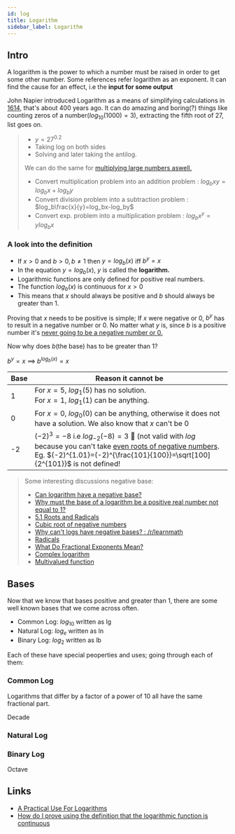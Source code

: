 ```yaml
---
id: log
title: Logarithm
sidebar_label: Logarithm
---
```


## Intro

A logarithm is the power to which a number must be raised in order to get some other number. Some references refer logarithm as an exponent. It can find the cause for an effect, i.e the **input for some output**

John Napier introduced Logarithm as a means of simplifying calculations in [1614](/docs/notes/history#1614), that's about 400 years ago. It can do amazing and boring(?) things like counting zeros of a number($log_{10}(1000)=3$), extracting the fifth root of 27, list goes on.

> - $y=27^{0.2}$
> - Taking log on both sides
> - Solving and later taking the antilog.
>
> We can do the same for [multiplying large numbers aswell.](https://qedinsight.wordpress.com/2011/04/22/a-practical-use-for-logarithms-part-2-how-we-multiplied-large-numbers-40-years-ago-and-how-integral-transforms-use-the-same-basic-idea/)
>
> - Convert multiplication problem into an addition problem : $log_b xy=log_bx+log_by$
> - Convert division problem into a subtraction problem : $log_b\frac{x}{y}=log_bx-log_by$
> - Convert exp. problem into a multiplication problem : $log_bx^y=ylog_bx$

### A look into the definition

- If $x>0$ and $b>0, b\ne1$ then $y=log_b(x)$ iff $b^y=x$
- In the equation $y=log_b(x)$, $y$ is called the **logarithm.**
- Logarithmic functions are only defined for positive real numbers.
- The function $log_b(x)$ is continuous for $x>0$
- This means that $x$ should always be positive and $b$ should always be greater than 1.

Proving that $x$ needs to be positive is simple; If $x$ were negative or 0, $b^y$ has to result in a negative number or 0. No matter what $y$ is, since $b$ is a positive number it's [never going to be a negative number or 0.](https://www.youtube.com/watch?v=MuX7T4PM1Mc)

Now why does $b$(the base) has to be greater than 1?

$b^y=x\ \implies\ b^{log_b(x)}=x$

| Base | Reason it cannot be                                                                                                                                                                                                                     |
| ---- | --------------------------------------------------------------------------------------------------------------------------------------------------------------------------------------------------------------------------------------- |
| 1    | For $x=5$, $log_1(5)$ has no solution.<br/> For $x=1$, $log_1(1)$ can be anything.                                                                                                                                                      |
| 0    | For $x=0$, $log_0(0)$ can be anything, otherwise it does not have a solution. We also know that $x$ can't be $0$                                                                                                                        |
| -2   | $(-2)^3=-8$ i.e $log_{-2}(-8)=3$ 🛑 (not valid with $log$ because you can't take [even roots of negative numbers](https://en.wikipedia.org/wiki/Nth_root). Eg. $(-2)^{1.01}=(-2)^{\frac{101}{100}}=\sqrt[100]{2^{101}}$ is not defined! |

> Some interesting discussions negative base:
>
> - [Can logarithm have a negative base?](https://socratic.org/questions/can-a-logarithm-have-a-negative-base)
> - [Why must the base of a logarithm be a positive real number not equal to 1?](https://math.stackexchange.com/questions/690024/why-must-the-base-of-a-logarithm-be-a-positive-real-number-not-equal-to-1)
> - [5.1 Roots and Radicals](https://saylordotorg.github.io/text_intermediate-algebra/s08-01-roots-and-radicals.html)
> - [Cubic root of negative numbers](https://math.stackexchange.com/questions/25528/cubic-root-of-negative-numbers)
> - [Why can't logs have negative bases? : /r/learnmath](https://www.reddit.com/r/learnmath/comments/l948f/why_cant_logs_have_negative_bases/)
> - [Radicals](http://www.onemathematicalcat.org/algebra_book/online_problems/radicals_mp.htm)
> - [What Do Fractional Exponents Mean?](https://medium.com/i-math/what-do-fractional-exponents-mean-1bb9bd2fa9a8)
> - [Complex logarithm](https://en.wikipedia.org/wiki/Complex_logarithm)
> - [Multivalued function](https://en.wikipedia.org/wiki/Multivalued_function)

## Bases

Now that we know that bases positive and greater than 1, there are some well known bases that we come across often.

- Common Log: $log_{10}$ written as lg
- Natural Log: $log_e$ written as ln
- Binary Log: $log_2$ written as lb

Each of these have special peoperties and uses; going through each of them:

### Common Log

Logarithms that differ by a factor of a power of 10 all have the same fractional part.

Decade

### Natural Log

### Binary Log

Octave

## Links

- [A Practical Use For Logarithms](https://qedinsight.wordpress.com/2011/04/17/a-practical-use-for-logarithms/)
- [How do I prove using the definition that the logarithmic function is continuous](https://math.stackexchange.com/questions/1133697/how-do-i-prove-using-the-definition-that-the-logarithmic-function-is-continuous)
